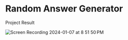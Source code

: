# Random Answer Generator

Project Result

![Screen Recording 2024-01-07 at 8 51 50 PM](https://github.com/iradtaufique/dice_app_flutter/assets/45198289/d72053d2-beb0-4800-8d53-5e594b50a5ee)

